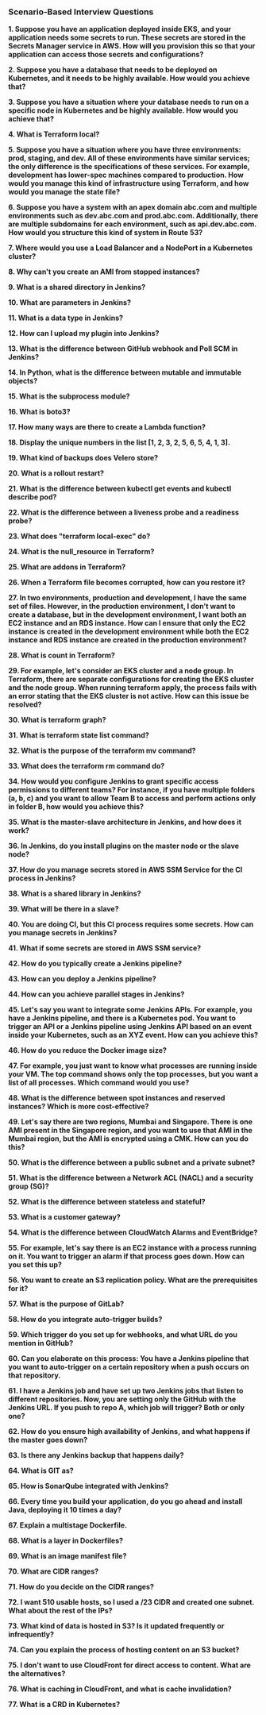 ### Scenario-Based Interview Questions

**1. Suppose you have an application deployed inside EKS, and your application needs some secrets to run. These secrets are stored in the Secrets Manager service in AWS. How will you provision this so that your application can access those secrets and configurations?**

**2. Suppose you have a database that needs to be deployed on Kubernetes, and it needs to be highly available. How would you achieve that?**

**3. Suppose you have a situation where your database needs to run on a specific node in Kubernetes and be highly available. How would you achieve that?**

**4. What is Terraform local?**

**5. Suppose you have a situation where you have three environments: prod, staging, and dev. All of these environments have similar services; the only difference is the specifications of these services. For example, development has lower-spec machines compared to production. How would you manage this kind of infrastructure using Terraform, and how would you manage the state file?**

**6. Suppose you have a system with an apex domain abc.com and multiple environments such as dev.abc.com and prod.abc.com. Additionally, there are multiple subdomains for each environment, such as api.dev.abc.com. How would you structure this kind of system in Route 53?**

**7. Where would you use a Load Balancer and a NodePort in a Kubernetes cluster?**

**8. Why can't you create an AMI from stopped instances?**

**9. What is a shared directory in Jenkins?**

**10. What are parameters in Jenkins?**

**11. What is a data type in Jenkins?**

**12. How can I upload my plugin into Jenkins?**

**13. What is the difference between GitHub webhook and Poll SCM in Jenkins?**

**14. In Python, what is the difference between mutable and immutable objects?**

**15. What is the subprocess module?**

**16. What is boto3?**

**17. How many ways are there to create a Lambda function?**

**18. Display the unique numbers in the list [1, 2, 3, 2, 5, 6, 5, 4, 1, 3].**

**19. What kind of backups does Velero store?**

**20. What is a rollout restart?**

**21. What is the difference between kubectl get events and kubectl describe pod?**

**22. What is the difference between a liveness probe and a readiness probe?**

**23. What does "terraform local-exec" do?**

**24. What is the null_resource in Terraform?**

**25. What are addons in Terraform?**

**26. When a Terraform file becomes corrupted, how can you restore it?**

**27. In two environments, production and development, I have the same set of files. However, in the production environment, I don't want to create a database, but in the development environment, I want both an EC2 instance and an RDS instance. How can I ensure that only the EC2 instance is created in the development environment while both the EC2 instance and RDS instance are created in the production environment?**

**28. What is count in Terraform?**

**29. For example, let's consider an EKS cluster and a node group. In Terraform, there are separate configurations for creating the EKS cluster and the node group. When running terraform apply, the process fails with an error stating that the EKS cluster is not active. How can this issue be resolved?**

**30. What is terraform graph?**

**31. What is terraform state list command?**

**32. What is the purpose of the terraform mv command?**

**33. What does the terraform rm command do?**

**34. How would you configure Jenkins to grant specific access permissions to different teams? For instance, if you have multiple folders (a, b, c) and you want to allow Team B to access and perform actions only in folder B, how would you achieve this?**

**35. What is the master-slave architecture in Jenkins, and how does it work?**

**36. In Jenkins, do you install plugins on the master node or the slave node?**

**37. How do you manage secrets stored in AWS SSM Service for the CI process in Jenkins?**

**38. What is a shared library in Jenkins?**

**39. What will be there in a slave?**

**40. You are doing CI, but this CI process requires some secrets. How can you manage secrets in Jenkins?**

**41. What if some secrets are stored in AWS SSM service?**

**42. How do you typically create a Jenkins pipeline?**

**43. How can you deploy a Jenkins pipeline?**

**44. How can you achieve parallel stages in Jenkins?**

**45. Let's say you want to integrate some Jenkins APIs. For example, you have a Jenkins pipeline, and there is a Kubernetes pod. You want to trigger an API or a Jenkins pipeline using Jenkins API based on an event inside your Kubernetes, such as an XYZ event. How can you achieve this?**

**46. How do you reduce the Docker image size?**

**47. For example, you just want to know what processes are running inside your VM. The top command shows only the top processes, but you want a list of all processes. Which command would you use?**

**48. What is the difference between spot instances and reserved instances? Which is more cost-effective?**

**49. Let's say there are two regions, Mumbai and Singapore. There is one AMI present in the Singapore region, and you want to use that AMI in the Mumbai region, but the AMI is encrypted using a CMK. How can you do this?**

**50. What is the difference between a public subnet and a private subnet?**

**51. What is the difference between a Network ACL (NACL) and a security group (SG)?**

**52. What is the difference between stateless and stateful?**

**53. What is a customer gateway?**

**54. What is the difference between CloudWatch Alarms and EventBridge?**

**55. For example, let's say there is an EC2 instance with a process running on it. You want to trigger an alarm if that process goes down. How can you set this up?**

**56. You want to create an S3 replication policy. What are the prerequisites for it?**

**57. What is the purpose of GitLab?**

**58. How do you integrate auto-trigger builds?**

**59. Which trigger do you set up for webhooks, and what URL do you mention in GitHub?**

**60. Can you elaborate on this process: You have a Jenkins pipeline that you want to auto-trigger on a certain repository when a push occurs on that repository.**

**61. I have a Jenkins job and have set up two Jenkins jobs that listen to different repositories. Now, you are setting only the GitHub with the Jenkins URL. If you push to repo A, which job will trigger? Both or only one?**

**62. How do you ensure high availability of Jenkins, and what happens if the master goes down?**

**63. Is there any Jenkins backup that happens daily?**

**64. What is GIT as?**

**65. How is SonarQube integrated with Jenkins?**

**66. Every time you build your application, do you go ahead and install Java, deploying it 10 times a day?**

**67. Explain a multistage Dockerfile.**

**68. What is a layer in Dockerfiles?**

**69. What is an image manifest file?**

**70. What are CIDR ranges?**

**71. How do you decide on the CIDR ranges?**

**72. I want 510 usable hosts, so I used a /23 CIDR and created one subnet. What about the rest of the IPs?**

**73. What kind of data is hosted in S3? Is it updated frequently or infrequently?**

**74. Can you explain the process of hosting content on an S3 bucket?**

**75. I don't want to use CloudFront for direct access to content. What are the alternatives?**

**76. What is caching in CloudFront, and what is cache invalidation?**

**77. What is a CRD in Kubernetes?**
